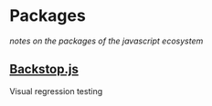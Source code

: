 # Packages 

_notes on the packages of the javascript ecosystem_

## [Backstop.js](https://github.com/garris/BackstopJS)

Visual regression testing 

